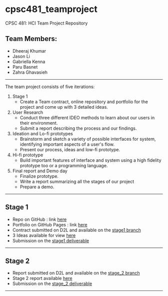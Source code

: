# cpsc481_teamproject
CPSC 481: HCI Team Project Repository

## Team Members:
- Dheeraj Khumar
- Jason Li
- Gabriella Kenna
- Paru Basnet
- Zahra Ghavasieh

---

The team project consists of five iterations:
1. Stage 1
    - Create a Team contract, online repository and portfolio for the project and come up with 3 detailed ideas.
2. User Research
    - Conduct three different IDEO methods to learn about our users in their environment.
    - Submit a report describing the process and our findings.
3. Ideation and Lo-fi prototypes
    - Brainstorm and sketch a variety of possible interfaces for system, identifying important aspects of a user's flow. 
    - Present our process, ideas and low-fi prototype.
4. Hi-fi prototype
    - Build important features of interface and system using a high fidelity prototype too or a programming language.
5. Final report and Demo day
    - Finalize prototype. 
    - Write a report summarizing all the stages of our project 
    - Prepare a demo. 

---

## Stage 1
- Repo on GitHub : link [here](https://github.com/judgyknowitall/cpsc481_teamproject)
- Portfolio on GitHub Pages : link [here](https://judgyknowitall.github.io/cpsc481_teamproject/)
- Contract submitted on D2L and available on the [stage1 branch](https://github.com/judgyknowitall/cpsc481_teamproject/blob/stage1/TeamContract.pdf)
- 3 Ideas available for view [here](https://judgyknowitall.github.io/cpsc481_teamproject/stage_1)
- Submission on the [stage1 deliverable](https://github.com/judgyknowitall/cpsc481_teamproject/releases/tag/v1.0)

---

## Stage 2
- Report submitted on D2L and available on the [stage_2 branch](https://github.com/judgyknowitall/cpsc481_teamproject/blob/stage2/)
- Stage 2 report available [here](https://judgyknowitall.github.io/cpsc481_teamproject/stage_2)
- Submission on the [stage_2 deliverable](https://github.com/judgyknowitall/cpsc481_teamproject/releases/tag/v2.0)

---


